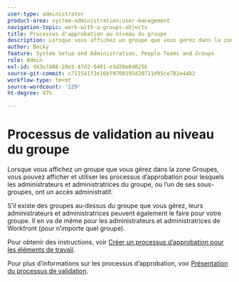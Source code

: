 ```yaml
---
user-type: administrator
product-area: system-administration;user-management
navigation-topic: work-with-a-groups-objects
title: Processus d'approbation au niveau du groupe
description: Lorsque vous affichez un groupe que vous gérez dans la zone Groupes, vous pouvez afficher et utiliser les processus d’approbation pour lesquels les administrateurs et administratrices du groupe, ou l’un de ses sous-groupes, ont un accès administratif.
author: Becky
feature: System Setup and Administration, People Teams and Groups
role: Admin
exl-id: d43e7488-28e5-47d2-9401-e3d20e0d0256
source-git-commit: c711541f3e166f9700195420711d95ce782a44b2
workflow-type: tm+mt
source-wordcount: '129'
ht-degree: 97%

---
```


# Processus de validation au niveau du groupe

Lorsque vous affichez un groupe que vous gérez dans la zone Groupes, vous pouvez afficher et utiliser les processus d’approbation pour lesquels les administrateurs et administratrices du groupe, ou l’un de ses sous-groupes, ont un accès administratif.

S’il existe des groupes au-dessus du groupe que vous gérez, leurs administrateurs et administratrices peuvent également le faire pour votre groupe. Il en va de même pour les administrateurs et administratrices de Workfront (pour n’importe quel groupe).

Pour obtenir des instructions, voir [Créer un processus d’approbation pour les éléments de travail](../../../administration-and-setup/customize-workfront/configure-approval-milestone-processes/create-approval-processes.md).

Pour plus d’informations sur les processus d’approbation, voir [Présentation du processus de validation](../../../review-and-approve-work/manage-approvals/approval-process-in-workfront.md).
